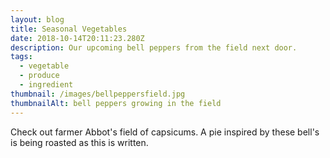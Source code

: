 ```yaml
---
layout: blog
title: Seasonal Vegetables
date: 2018-10-14T20:11:23.280Z
description: Our upcoming bell peppers from the field next door.
tags:
  - vegetable
  - produce
  - ingredient
thumbnail: /images/bellpeppersfield.jpg
thumbnailAlt: bell peppers growing in the field
---
```

Check out farmer Abbot's field of capsicums. A pie inspired by these bell's is being roasted as this is written.
